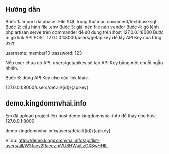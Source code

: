 ## Hướng dẫn

Bước 1: Import database. File SQL trong thư mục document/techbase.sql
Bước 2: cấu hình file .env
Bước 3: giải nén file nén vendor
Bước 4: gõ lệnh php artisan serve trên commander để sử dụng trên host 127.0.0.1:8000
Bước 5: gõ link API POST 127.0.0.1:8000/users/getapikey để lấy API Key của từng user

username: member10
password: 123

Nếu user chưa có API, users/getapikey sẽ tạo API Key bằng một chuỗi ngẫu nhiên.

Bước 6: dùng API Key cho các link khác.

127.0.0.1:8000/users/detail/{id}/{apikey}

## demo.kingdomnvhai.info

Em đã upload project lên host demo.kingdomnvhai.info để thay cho host 127.0.0.1:8000

demo.kingdomnvhai.info/users/detail/{id}/{apikey}

Ví dụ:
http://demo.kingdomnvhai.info/api/list-users/all/W3faey2RaeezmVU8HWujLzCX8wHHIL
